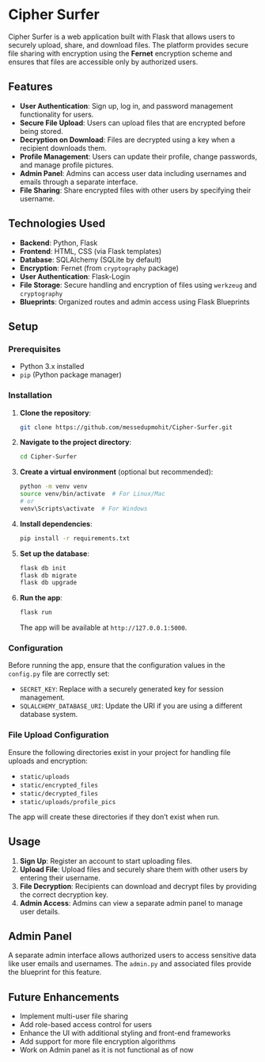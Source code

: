 # Cipher Surfer

Cipher Surfer is a web application built with Flask that allows users to securely upload, share, and download files. The platform provides secure file sharing with encryption using the **Fernet** encryption scheme and ensures that files are accessible only by authorized users.

## Features

- **User Authentication**: Sign up, log in, and password management functionality for users.
- **Secure File Upload**: Users can upload files that are encrypted before being stored.
- **Decryption on Download**: Files are decrypted using a key when a recipient downloads them.
- **Profile Management**: Users can update their profile, change passwords, and manage profile pictures.
- **Admin Panel**: Admins can access user data including usernames and emails through a separate interface.
- **File Sharing**: Share encrypted files with other users by specifying their username.

## Technologies Used

- **Backend**: Python, Flask
- **Frontend**: HTML, CSS (via Flask templates)
- **Database**: SQLAlchemy (SQLite by default)
- **Encryption**: Fernet (from `cryptography` package)
- **User Authentication**: Flask-Login
- **File Storage**: Secure handling and encryption of files using `werkzeug` and `cryptography`
- **Blueprints**: Organized routes and admin access using Flask Blueprints

## Setup

### Prerequisites

- Python 3.x installed
- `pip` (Python package manager)

### Installation

1. **Clone the repository**:
   ```bash
   git clone https://github.com/messedupmohit/Cipher-Surfer.git
   ```
   
2. **Navigate to the project directory**:
   ```bash
   cd Cipher-Surfer
   ```

3. **Create a virtual environment** (optional but recommended):
   ```bash
   python -m venv venv
   source venv/bin/activate  # For Linux/Mac
   # or
   venv\Scripts\activate  # For Windows
   ```

4. **Install dependencies**:
   ```bash
   pip install -r requirements.txt
   ```

5. **Set up the database**:
   ```bash
   flask db init
   flask db migrate
   flask db upgrade
   ```

6. **Run the app**:
   ```bash
   flask run
   ```

   The app will be available at `http://127.0.0.1:5000`.

### Configuration

Before running the app, ensure that the configuration values in the `config.py` file are correctly set:

- `SECRET_KEY`: Replace with a securely generated key for session management.
- `SQLALCHEMY_DATABASE_URI`: Update the URI if you are using a different database system.

### File Upload Configuration

Ensure the following directories exist in your project for handling file uploads and encryption:

- `static/uploads`
- `static/encrypted_files`
- `static/decrypted_files`
- `static/uploads/profile_pics`

The app will create these directories if they don’t exist when run.

## Usage

1. **Sign Up**: Register an account to start uploading files.
2. **Upload File**: Upload files and securely share them with other users by entering their username.
3. **File Decryption**: Recipients can download and decrypt files by providing the correct decryption key.
4. **Admin Access**: Admins can view a separate admin panel to manage user details.

## Admin Panel

A separate admin interface allows authorized users to access sensitive data like user emails and usernames. The `admin.py` and associated files provide the blueprint for this feature.

## Future Enhancements

- Implement multi-user file sharing
- Add role-based access control for users
- Enhance the UI with additional styling and front-end frameworks
- Add support for more file encryption algorithms
- Work on Admin panel as it is not functional as of now

